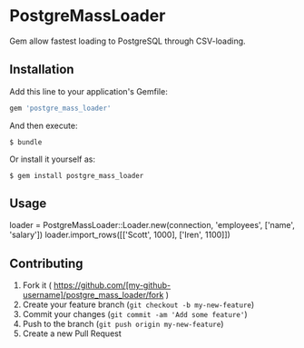 # PostgreMassLoader

Gem allow fastest loading to PostgreSQL through CSV-loading.

## Installation

Add this line to your application's Gemfile:

```ruby
gem 'postgre_mass_loader'
```

And then execute:

    $ bundle

Or install it yourself as:

    $ gem install postgre_mass_loader

## Usage

loader = PostgreMassLoader::Loader.new(connection, 'employees', ['name', 'salary'])
loader.import_rows([['Scott', 1000], ['Iren', 1100]])

## Contributing

1. Fork it ( https://github.com/[my-github-username]/postgre_mass_loader/fork )
2. Create your feature branch (`git checkout -b my-new-feature`)
3. Commit your changes (`git commit -am 'Add some feature'`)
4. Push to the branch (`git push origin my-new-feature`)
5. Create a new Pull Request
